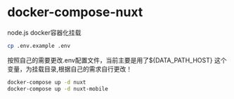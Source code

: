# docker-compose-nuxt

node.js docker容器化挂载

```bash
cp .env.example .env
```

按照自己的需要更改.env配置文件，当前主要是用了${DATA_PATH_HOST} 这个变量，为挂载目录,根据自己的需求自行更改！

```bash
docker-compose up -d nuxt 
docker-compose up -d nuxt-mobile
```


